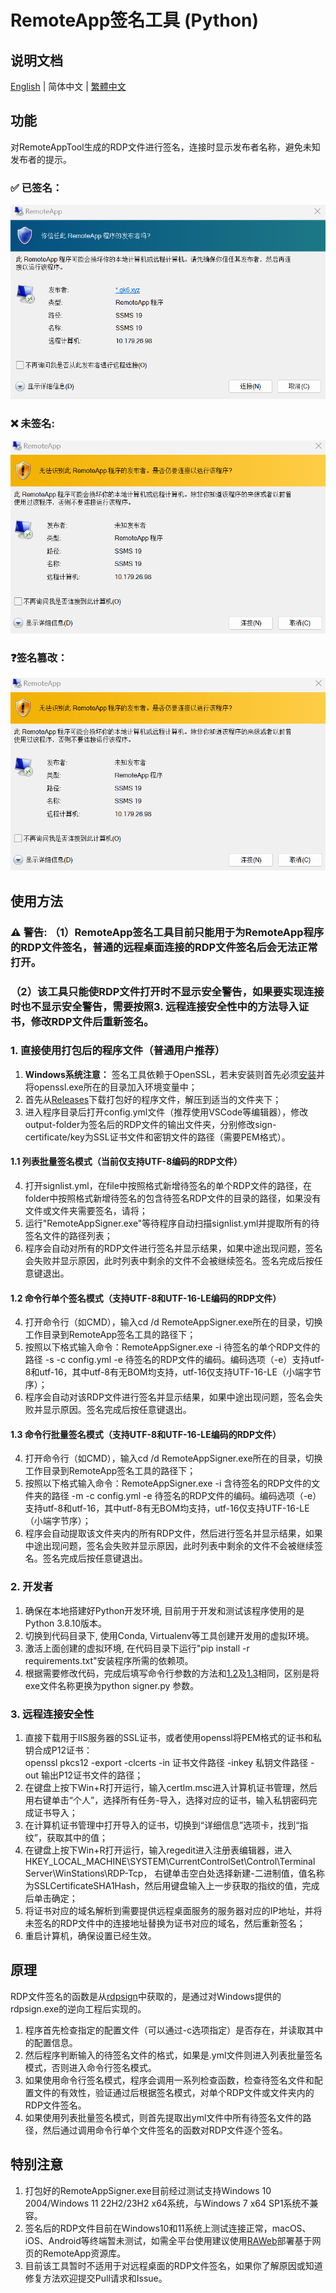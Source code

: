 # RemoteApp签名工具 (Python)
## 说明文档
[English](https://github.com/brotherjie-win/steam-icon-fix/blob/main/README.md) | 简体中文 | [繁體中文](https://github.com/brotherjie-win/steam-icon-fix/blob/main/README_TC.md)
## 功能
对RemoteAppTool生成的RDP文件进行签名，连接时显示发布者名称，避免未知发布者的提示。
### ✅ 已签名：
![已签名](https://raw.githubusercontent.com/brotherjie-win/remoteapp-signer/refs/heads/image/img/rdp_signed.png)
### ❌ 未签名:
![未签名](https://raw.githubusercontent.com/brotherjie-win/remoteapp-signer/refs/heads/image/img/rdp_unsigned.png)
### ❓签名篡改：
![签名篡改](https://raw.githubusercontent.com/brotherjie-win/remoteapp-signer/refs/heads/image/img/rdp_tampered.png)
## 使用方法
### ⚠ 警告: （1）RemoteApp签名工具目前只能用于为RemoteApp程序的RDP文件签名，普通的远程桌面连接的RDP文件签名后会无法正常打开。
### （2）该工具只能使RDP文件打开时不显示安全警告，如果要实现连接时也不显示安全警告，需要按照3. 远程连接安全性中的方法导入证书，修改RDP文件后重新签名。
### 1. 直接使用打包后的程序文件（普通用户推荐）
1. **Windows系统注意：** 签名工具依赖于OpenSSL，若未安装则首先必须[安装](https://slproweb.com/products/Win32OpenSSL.html)并将openssl.exe所在的目录加入环境变量中；
2. 首先从[Releases](https://github.com/brotherjie-win/steam-icon-fix/releases/latest)下载打包好的程序文件，解压到适当的文件夹下；
3. 进入程序目录后打开config.yml文件（推荐使用VSCode等编辑器），修改output-folder为签名后的RDP文件的输出文件夹，分别修改sign-certificate/key为SSL证书文件和密钥文件的路径（需要PEM格式）。
#### 1.1 列表批量签名模式（当前仅支持UTF-8编码的RDP文件）
4. 打开signlist.yml，在file中按照格式新增待签名的单个RDP文件的路径，在folder中按照格式新增待签名的包含待签名RDP文件的目录的路径，如果没有文件或文件夹需要签名，请将；
5. 运行"RemoteAppSigner.exe"等待程序自动扫描signlist.yml并提取所有的待签名文件的路径列表；
6. 程序会自动对所有的RDP文件进行签名并显示结果，如果中途出现问题，签名会失败并显示原因，此时列表中剩余的文件不会被继续签名。签名完成后按任意键退出。
#### <cmdsingle>1.2 命令行单个签名模式（支持UTF-8和UTF-16-LE编码的RDP文件）
4. 打开命令行（如CMD），输入cd /d RemoteAppSigner.exe所在的目录，切换工作目录到RemoteApp签名工具的路径下；
5. 按照以下格式输入命令：RemoteAppSigner.exe -i 待签名的单个RDP文件的路径 -s -c config.yml -e 待签名的RDP文件的编码。编码选项（-e）支持utf-8和utf-16，其中utf-8有无BOM均支持，utf-16仅支持UTF-16-LE（小端字节序）；
6. 程序会自动对该RDP文件进行签名并显示结果，如果中途出现问题，签名会失败并显示原因。签名完成后按任意键退出。
#### <cmdmulti>1.3 命令行批量签名模式（支持UTF-8和UTF-16-LE编码的RDP文件）
4. 打开命令行（如CMD），输入cd /d RemoteAppSigner.exe所在的目录，切换工作目录到RemoteApp签名工具的路径下；
5. 按照以下格式输入命令：RemoteAppSigner.exe -i 含待签名的RDP文件的文件夹的路径 -m -c config.yml -e 待签名的RDP文件的编码。编码选项（-e）支持utf-8和utf-16，其中utf-8有无BOM均支持，utf-16仅支持UTF-16-LE（小端字节序）；
6. 程序会自动提取该文件夹内的所有RDP文件，然后进行签名并显示结果，如果中途出现问题，签名会失败并显示原因，此时列表中剩余的文件不会被继续签名。签名完成后按任意键退出。
### 2. 开发者
1. 确保在本地搭建好Python开发环境, 目前用于开发和测试该程序使用的是Python 3.8.10版本。
2. 切换到代码目录下, 使用Conda, Virtualenv等工具创建开发用的虚拟环境。
3. 激活上面创建的虚拟环境, 在代码目录下运行"pip install -r requirements.txt"安装程序所需的依赖项。
4. 根据需要修改代码，完成后填写命令行参数的方法和[1.2](#cmdsingle)及[1.3](#cmdmulti)相同，区别是将exe文件名称更换为python signer.py 参数。
### 3. 远程连接安全性
1. 直接下载用于IIS服务器的SSL证书，或者使用openssl将PEM格式的证书和私钥合成P12证书：  
openssl pkcs12 -export -clcerts -in 证书文件路径 -inkey 私钥文件路径 -out 输出P12证书文件的路径；
2. 在键盘上按下Win+R打开运行，输入certlm.msc进入计算机证书管理，然后用右键单击“个人”，选择所有任务-导入，选择对应的证书，输入私钥密码完成证书导入；
3. 在计算机证书管理中打开导入的证书，切换到“详细信息”选项卡，找到“指纹”，获取其中的值；
4. 在键盘上按下Win+R打开运行，输入regedit进入注册表编辑器，进入HKEY_LOCAL_MACHINE\SYSTEM\CurrentControlSet\Control\Terminal Server\WinStations\RDP-Tcp，
右键单击空白处选择新建-二进制值，值名称为SSLCertificateSHA1Hash，然后用键盘输入上一步获取的指纹的值，完成后单击确定；
5. 将证书对应的域名解析到需要提供远程桌面服务的服务器对应的IP地址，并将未签名的RDP文件中的连接地址替换为证书对应的域名，然后重新签名；
6. 重启计算机，确保设置已经生效。
## 原理
RDP文件签名的函数是从[rdpsign](https://github.com/nfedera/rdpsign)中获取的，是通过对Windows提供的rdpsign.exe的逆向工程后实现的。  
1. 程序首先检查指定的配置文件（可以通过-c选项指定）是否存在，并读取其中的配置信息。
2. 然后程序判断输入的待签名文件的格式，如果是.yml文件则进入列表批量签名模式，否则进入命令行签名模式。  
3. 如果使用命令行签名模式，程序会调用一系列检查函数，检查待签名文件和配置文件的有效性，验证通过后根据签名模式，对单个RDP文件或文件夹内的RDP文件签名。  
4. 如果使用列表批量签名模式，则首先提取出yml文件中所有待签名文件的路径，然后通过调用命令行单个文件签名的函数对RDP文件逐个签名。  
## 特别注意
1. 打包好的RemoteAppSigner.exe目前经过测试支持Windows 10 2004/Windows 11 22H2/23H2 x64系统，与Windows 7 x64 SP1系统不兼容。
2. 签名后的RDP文件目前在Windows10和11系统上测试连接正常，macOS、iOS、Android等终端暂未测试，如需全平台使用建议使用[RAWeb](https://github.com/kimmknight/raweb)部署基于网页的RemoteApp资源库。
3. 目前该工具暂时不适用于对远程桌面的RDP文件签名，如果你了解原因或知道修复方法欢迎提交Pull请求和Issue。  

